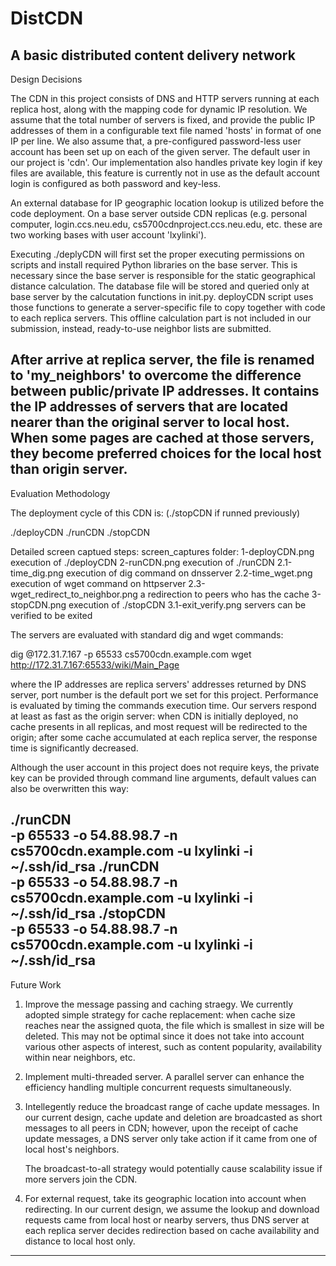# DistCDN
A basic distributed content delivery network
-------------------------------------------------------------------------------
Design Decisions


The CDN in this project consists of DNS and HTTP servers running at each 
replica host, along with the mapping code for dynamic IP resolution. 
We assume that the total number of servers is fixed, and provide the public 
IP addresses of them in a configurable text file named 'hosts' in format of
one IP per line. We also assume that, a pre-configured password-less user 
account has been set up on each of the given server. The default user in 
our project is 'cdn'. Our implementation also handles private key login 
if key files are available, this feature is currently not in use as the
default account login is configured as both password and key-less.


An external database for IP geographic location lookup is utilized before
the code deployment. On a base server outside CDN replicas 
(e.g. personal computer, login.ccs.neu.edu, cs5700cdnproject.ccs.neu.edu, 
etc. these are two working bases with user account 'lxylinki'). 


Executing ./deplyCDN will first set the proper executing permissions on
scripts and install required Python libraries on the base server. This is 
necessary since the base server is responsible for the static geographical 
distance calculation. The database file will be stored and queried only 
at base server by the calcutation functions in init.py. 
deployCDN script uses those functions to generate a server-specific file 
to copy together with code to each replica servers. This offline calculation
part is not included in our submission, instead, ready-to-use neighbor lists
are submitted.


After arrive at replica server, the file is renamed to 'my_neighbors' to 
overcome the difference between public/private IP addresses. 
It contains the IP addresses of servers that are located nearer than the 
original server to local host. When some pages are cached at those servers,
they become preferred choices for the local host than origin server. 
-------------------------------------------------------------------------------
Evaluation Methodology

The deployment cycle of this CDN is:
(./stopCDN if runned previously)

./deployCDN
./runCDN
./stopCDN

Detailed screen captued steps: screen_captures folder:
1-deployCDN.png                    execution of ./deployCDN
2-runCDN.png                       execution of ./runCDN
2.1-time_dig.png                   execution of dig command on dnsserver
2.2-time_wget.png                  execution of wget command on httpserver
2.3-wget_redirect_to_neighbor.png  a redirection to peers who has the cache
3-stopCDN.png                      execution of ./stopCDN
3.1-exit_verify.png                servers can be verified to be exited
 

The servers are evaluated with standard dig and wget commands:

dig @172.31.7.167 -p 65533 cs5700cdn.example.com
wget http://172.31.7.167:65533/wiki/Main_Page

where the IP addresses are replica servers' addresses returned by DNS server,
port number is the default port we set for this project. Performance is 
evaluated by timing the commands execution time. Our servers respond at least
as fast as the origin server: when CDN is initially deployed, no cache presents
in all replicas, and most request will be redirected to the origin; after 
some cache accumulated at each replica server, the response time is 
significantly decreased.


Although the user account in this project does not require keys, the private
key can be provided through command line arguments, default values can also
be overwritten this way:

./runCDN \
-p 65533 -o 54.88.98.7 -n cs5700cdn.example.com -u lxylinki -i ~/.ssh/id_rsa
./runCDN \
-p 65533 -o 54.88.98.7 -n cs5700cdn.example.com -u lxylinki -i ~/.ssh/id_rsa
./stopCDN \
-p 65533 -o 54.88.98.7 -n cs5700cdn.example.com -u lxylinki -i ~/.ssh/id_rsa
-------------------------------------------------------------------------------
Future Work

1. Improve the message passing and caching straegy.
   We currently adopted simple strategy for cache replacement: when cache size
   reaches near the assigned quota, the file which is smallest in size will be
   deleted. This may not be optimal since it does not take into account 
   various other aspects of interest, such as content popularity, availability 
   within near neighbors, etc.

2. Implement multi-threaded server. 
   A parallel server can enhance the efficiency handling multiple concurrent
   requests simultaneously.

3. Intellegently reduce the broadcast range of cache update messages.
   In our current design, cache update and deletion are broadcasted as short 
   messages to all peers in CDN; however, upon the receipt of cache update 
   messages, a DNS server only take action if it came from one of local host's
   neighbors. 

   The broadcast-to-all strategy would potentially cause scalability issue
   if more servers join the CDN.

4. For external request, take its geographic location into account when
   redirecting.
   In our current design, we assume the lookup and download requests came from
   local host or nearby servers, thus DNS server at each replica server 
   decides redirection based on cache availability and distance to local host 
   only.   
-------------------------------------------------------------------------------

